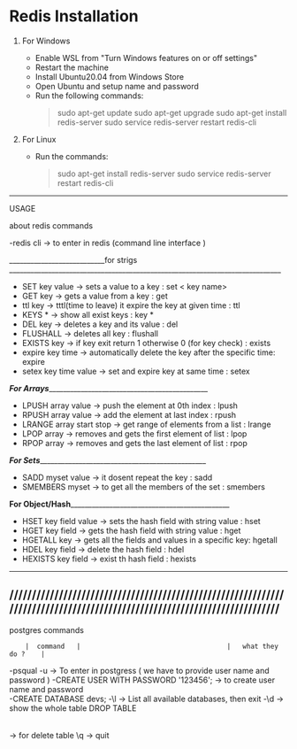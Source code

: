 # Redis Installation

1) For Windows
	- Enable WSL from "Turn Windows features on or off settings"
	- Restart the machine
	- Install Ubuntu20.04 from Windows Store
	- Open Ubuntu and setup name and password
	- Run the following commands:
		> sudo apt-get update
		> sudo apt-get upgrade
		> sudo apt-get install redis-server
		> sudo service redis-server restart
		> redis-cli

2) For Linux
	- Run the commands:
		> sudo apt-get install redis-server
		> sudo service redis-server restart
		> redis-cli

-----------------------------------------------------------------------

USAGE

about redis  commands

-redis cli              ->  to enter in redis (command line interface )

___________________________for strigs _____________________________________________________________________________

- SET key value         ->  sets a value to a key                                : set < key name> <value>
- GET key				->  gets a value from a key                              : get <key name>
- ttl key				->	tttl(time to leave) it expire the key at given time  : ttl <key name> <time>
- KEYS *				->	show all exist  keys                                 : key * 
- DEL key			    ->	deletes a key and its value                          : del <key name>
- FLUSHALL				->	deletes all key                                      : flushall
- EXISTS key			->   if key exit return 1 otherwise 0 (for key check)    :  exists <key name>
- expire key time		->  automatically delete  the key after the specific time: expire <key>  <time>                                      
- setex key time value  ->  set and expire key at same time                      : setex <key name> <time> <value>


_______________________________For Arrays____________________________________________________________________________

- LPUSH array value        -> push the element at 0th index                     : lpush <key name> <value>
- RPUSH array value        -> add the element at last index                     : rpush <key name> <value>
- LRANGE array start stop  -> get range of elements from a list                 : lrange <key name>  <start> <end>
- LPOP array			   -> removes and gets  the first element of list       : lpop <key name> 
- RPOP array			   -> removes and gets  the last element of list 		: rpop <key name>



_______________________________For Sets______________________________________________________________________________

- SADD myset value         -> it dosent repeat the key                          : sadd <key name> <value>
- SMEMBERS myset		   -> to get  all the members of the set 	            : smembers <key>   



______________________________For Object/Hash___________________________________________________________________________



- HSET key field value		-> sets the hash field with string value           : hset <key name1> <key name1.5> <value>
- HGET key field			-> gets the hash field with string value		   : hget <key name1> <key name1.5>
- HGETALL key				-> gets all the fields and values in a specific key: hgetall <key>
- HDEL key field			-> delete the hash field 						   : hdel <key> <field>
- HEXISTS key field			-> exist th hash field                             : hexists <key>

-------------------------------------------------------------------------------------------------------------------------
/////////////////////////////////////////////////////////////////////////////////////////////////////////////////////////
-------------------------------------------------------------------------------------------------------------------------

postgres commands 

        |  command   |                                     |   what they do ?    |

-psqual -u <user name>                           -> To enter in postgress ( we have to provide user name and password )
-CREATE USER <user name> WITH PASSWORD '123456'; -> to create user name and password  
-CREATE DATABASE devs;
-\l                                              -> List all available databases, then exit
-\d <table name>                                 -> show the whole table 
DROP TABLE <table name>                          -> for delete table 
\q                                               -> quit